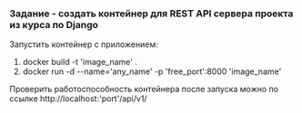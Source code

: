 ### Задание - cоздать контейнер для REST API сервера проекта из курса по Django

Запустить контейнер с приложением:
1. docker build -t 'image_name' .
2. docker run -d --name='any_name' -p 'free_port':8000 'image_name'

Проверить работоспособность контейнера после запуска можно по ссылке
http://localhost:'port'/api/v1/
